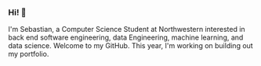 ### Hi! 👋
I'm Sebastian, a Computer Science Student at Northwestern interested in back end software engineering, data Engineering, machine learning, and data science.
Welcome to my GitHub. This year, I'm working on building out my portfolio.
